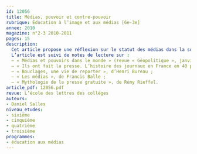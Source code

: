 ```yaml
---
id: 12056
title: Médias, pouvoir et contre-pouvoir
rubrique: Éducation à l’image et aux médias [6e-3e]
annee: 2010
magazine: n°2-3 2010-2011
pages: 15
description: 
  Cet article propose une réflexion sur le statut des médias dans la société. Considérés comme le quatrième pouvoir après le législatif, l’exécutif et le judiciaire, ils exercent une influence sur la vie politique et jouent le rôle de contre-pouvoir. Ils perdent cependant en crédibilité car on leur reproche d’avoir oublié leur vocation initiale d’information et de critique au profit de la course à l’audience. De plus, Internet est à l’origine de nombreuses transformations : il bouleverse l’économie des médias, le métier de journaliste et propose une nouvelle forme de contre-pouvoir...
  L’article est suivi de notes de lecture sur :
  – « Médias et pouvoirs dans le monde » (revue « Géopolitique », janvier 2010, n°108) ;
  – « Ils ont fait la presse. L’histoire des journaux en France en 40 portraits », publié sous la direction d’Yves Agnès et Patrick Eveno ;
  – « Bouclages, une vie de reporter », d’Henri Bureau ;
  – « Les médias », de Francis Balle ;
  – « Mythologie de la presse gratuite », de Rémy Rieffel.
article_pdf: 12056.pdf
revue: L’école des lettres des collèges
auteurs:
- Daniel Salles
niveau_etudes:
- sixième
- cinquième
- quatrième
- troisième
programmes:
- éducation aux médias
---
```

